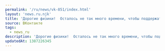```yaml
---
permalink: '/ru/news/vk-851/index.html'
layout: 'news.ru.njk'
title: 'Дорогие физики!  Осталось не так много времени, чтобы поддержать кандидатов с нашего факультета…'
source: ВКонтакте
tags:
  - news_ru
description: 'Дорогие физики!  Осталось не так много времени, чтобы поддержать кандидатов с нашего факультета…'
updatedAt: 1387226345
---
```

